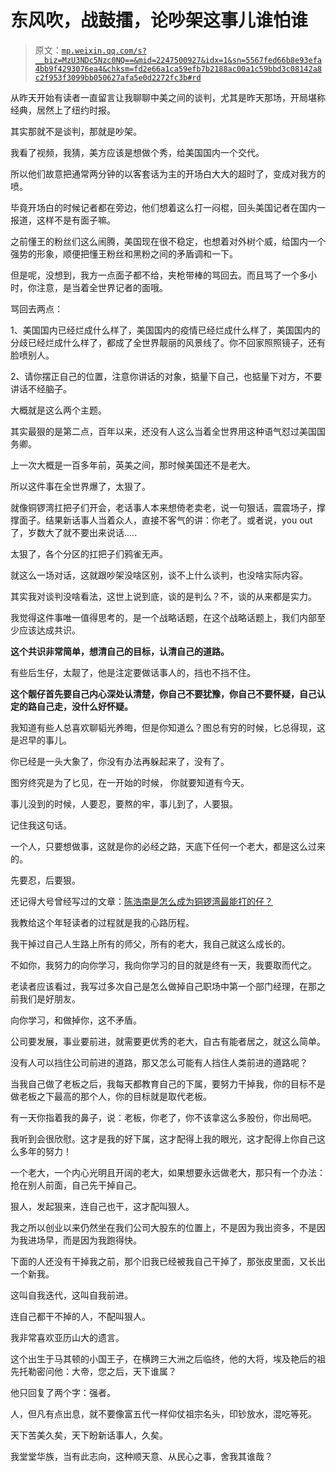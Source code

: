 # 东风吹，战鼓擂，论吵架这事儿谁怕谁

> 原文：[`mp.weixin.qq.com/s?__biz=MzU3NDc5Nzc0NQ==&mid=2247500927&idx=1&sn=5567fed66b8e93efa4bb9f4293076ea4&chksm=fd2e66a1ca59efb7b2188ac00a1c59bbd3c08142a8c2f953f3099bb050627afa5e0d2272fc3b#rd`](http://mp.weixin.qq.com/s?__biz=MzU3NDc5Nzc0NQ==&mid=2247500927&idx=1&sn=5567fed66b8e93efa4bb9f4293076ea4&chksm=fd2e66a1ca59efb7b2188ac00a1c59bbd3c08142a8c2f953f3099bb050627afa5e0d2272fc3b#rd)

从昨天开始有读者一直留言让我聊聊中美之间的谈判，尤其是昨天那场，开局堪称经典，居然上了纽约时报。

其实那就不是谈判，那就是吵架。 

我看了视频，我猜，美方应该是想做个秀，给美国国内一个交代。

所以他们故意把通常两分钟的以客套话为主的开场白大大的超时了，变成对我方的喷。

毕竟开场白的时候记者都在旁边，他们想着这么打一闷棍，回头美国记者在国内一报道，这样不是有面子嘛。

之前懂王的粉丝们这么闹腾，美国现在很不稳定，也想着对外树个威，给国内一个强势的形象，顺便把懂王粉丝和黑粉之间的矛盾调和一下。

但是呢，没想到，我方一点面子都不给，夹枪带棒的骂回去。而且骂了一个多小时，你注意，是当着全世界记者的面哦。

骂回去两点：

1、美国国内已经烂成什么样了，美国国内的疫情已经烂成什么样了，美国国内的分歧已经烂成什么样了，都成了全世界靓丽的风景线了。你不回家照照镜子，还有脸喷别人。

2、请你摆正自己的位置，注意你讲话的对象，掂量下自己，也掂量下对方，不要讲话不经脑子。

大概就是这么两个主题。

其实最狠的是第二点，百年以来，还没有人这么当着全世界用这种语气怼过美国国务卿。 

上一次大概是一百多年前，英美之间，那时候美国还不是老大。 

所以这件事在全世界爆了，太狠了。 

就像铜锣湾扛把子们开会，老话事人本来想倚老卖老，说一句狠话，震震场子，撑撑面子。结果新话事人当着众人，直接不客气的讲：你老了。或者说，you out 了，岁数大了就不要出来说话.....

太狠了，各个分区的扛把子们鸦雀无声。

就这么一场对话，这就跟吵架没啥区别，谈不上什么谈判，也没啥实际内容。 

其实我对谈判没啥看法，这世上说到底，谈的是判么？不，谈的从来都是实力。

我觉得这件事唯一值得思考的，是一个战略话题，在这个战略话题上，我们内部至少应该达成共识。 

**这个共识非常简单，想清自己的目标，认清自己的道路。**

有些后生仔，太靓了，他是注定要做话事人的，挡也不挡不住。

**这个靓仔首先要自己内心深处认清楚，你自己不要犹豫，你自己不要怀疑，自己认定的路自己走，没什么好怀疑。**

我知道有些人总喜欢聊韬光养晦，但是你知道么？图总有穷的时候，匕总得现，这是迟早的事儿。

你已经是一头大象了，你没有办法再躲起来了，没有了。

图穷终究是为了匕见，在一开始的时候， 你就要知道有今天。 

事儿没到的时候，人要忍，要熬的牢，事儿到了，人要狠。

记住我这句话。

一个人，只要想做事，这就是你的必经之路，天底下任何一个老大，都是这么过来的。

先要忍，后要狠。

还记得大号曾经写过的文章：[陈浩南是怎么成为铜锣湾最能打的仔？](https://mp.weixin.qq.com/s?__biz=MzU0MjYwNDU2Mw==&mid=2247496464&idx=1&sn=5e8d25b4215262572111ab5efec936da&chksm=fb1a9f6ccc6d167ab69bdf9d27512f496748e23c68a2ffd3ad4cf7fb7384f4a740e7c3f1ed21&token=281798193&lang=zh_CN&scene=21#wechat_redirect)

我教给这个年轻读者的过程就是我的心路历程。 

我干掉过自己人生路上所有的师父，所有的老大，我自己就这么成长的。 

不如你，我努力的向你学习，我向你学习的目的就是终有一天，我要取而代之。 

老读者应该看过，我写过多次自己是怎么做掉自己职场中第一个部门经理，在那之前我们是好朋友。 

向你学习，和做掉你，这不矛盾。

公司要发展，事业要前进，就需要更优秀的老大，自古有能者居之，就这么简单。 

没有人可以挡住公司前进的道路，那又怎么可能有人挡住人类前进的道路呢？ 

当我自己做了老板之后，我每天都教育自己的下属，要努力干掉我，你的目标不是做老板之下最高的那个人，你的目标就是取代老板。 

有一天你指着我的鼻子，说：老板，你老了，你不该拿这么多股份，你出局吧。

我听到会很欣慰。这才是我的好下属，这才配得上我的眼光，这才配得上你自己这么多年的努力！

一个老大，一个内心光明且开阔的老大，如果想要永远做老大，那只有一个办法：抢在别人前面，自己先干掉自己。

狠人，发起狠来，连自己也干，这才配叫狠人。

我之所以创业以来仍然坐在我们公司大股东的位置上，不是因为我出资多，不是因为我进场早，而是因为我跑得快。 

下面的人还没有干掉我之前，那个旧我已经被我自己干掉了，那张皮里面，又长出一个新我。

这叫自我迭代，这叫自我前进。

连自己都干不掉的人，不配叫狠人。

我非常喜欢亚历山大的遗言。 

这个出生于马其顿的小国王子，在横跨三大洲之后临终，他的大将，埃及艳后的祖先托勒密问他：大帝，您之后，天下谁属？

他只回复了两个字：强者。 

人，但凡有点出息，就不要像富五代一样仰仗祖宗名头，印钞放水，混吃等死。

天下苦美久矣，天下盼新话事人，久矣。 

我堂堂华族，当有此志向，这种顺天意、从民心之事，舍我其谁哉？